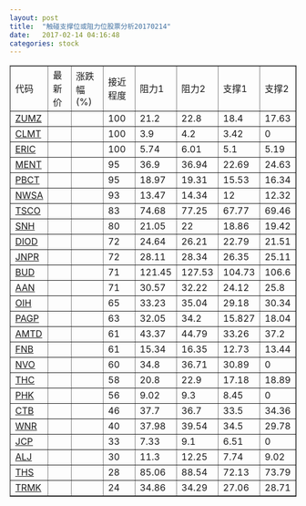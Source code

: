 ```yaml
---
layout: post
title:  "触碰支撑位或阻力位股票分析20170214"
date:   2017-02-14 04:16:48
categories: stock
---
```

<script type="text/javascript">
var stockList = []
stockList.push('gb_zumz');
stockList.push('gb_clmt');
stockList.push('gb_eric');
stockList.push('gb_ment');
stockList.push('gb_pbct');
stockList.push('gb_nwsa');
stockList.push('gb_tsco');
stockList.push('gb_snh');
stockList.push('gb_diod');
stockList.push('gb_jnpr');
stockList.push('gb_bud');
stockList.push('gb_aan');
stockList.push('gb_oih');
stockList.push('gb_pagp');
stockList.push('gb_amtd');
stockList.push('gb_fnb');
stockList.push('gb_nvo');
stockList.push('gb_thc');
stockList.push('gb_phk');
stockList.push('gb_ctb');
stockList.push('gb_wnr');
stockList.push('gb_jcp');
stockList.push('gb_alj');
stockList.push('gb_ths');
stockList.push('gb_trmk');
</script>
<table border="1">
 <tr>
 <td>代码</td>
 <td>最新价</td>
 <td>涨跌幅(%)</td>
 <td>接近程度</td>
 <td>阻力1</td>
 <td>阻力2</td>
 <td>支撑1</td>
 <td>支撑2</td>
</tr>
  <tr id="zumz" class="red">
  <td><a href="http://stock.finance.sina.com.cn/usstock/quotes/ZUMZ.html" target="_blank">ZUMZ</a></td><td></td><td></td><td>100</td><td>21.2</td><td>22.8</td><td>18.4</td><td>17.63</td></tr>
  <tr id="clmt" class="red">
  <td><a href="http://stock.finance.sina.com.cn/usstock/quotes/CLMT.html" target="_blank">CLMT</a></td><td></td><td></td><td>100</td><td>3.9</td><td>4.2</td><td>3.42</td><td>0</td></tr>
  <tr id="eric" class="red">
  <td><a href="http://stock.finance.sina.com.cn/usstock/quotes/ERIC.html" target="_blank">ERIC</a></td><td></td><td></td><td>100</td><td>5.74</td><td>6.01</td><td>5.1</td><td>5.19</td></tr>
  <tr id="ment" class="red">
  <td><a href="http://stock.finance.sina.com.cn/usstock/quotes/MENT.html" target="_blank">MENT</a></td><td></td><td></td><td>95</td><td>36.9</td><td>36.94</td><td>22.69</td><td>24.63</td></tr>
  <tr id="pbct" class="red">
  <td><a href="http://stock.finance.sina.com.cn/usstock/quotes/PBCT.html" target="_blank">PBCT</a></td><td></td><td></td><td>95</td><td>18.97</td><td>19.31</td><td>15.53</td><td>16.34</td></tr>
  <tr id="nwsa" class="red">
  <td><a href="http://stock.finance.sina.com.cn/usstock/quotes/NWSA.html" target="_blank">NWSA</a></td><td></td><td></td><td>93</td><td>13.47</td><td>14.34</td><td>12</td><td>12.32</td></tr>
  <tr id="tsco" class="red">
  <td><a href="http://stock.finance.sina.com.cn/usstock/quotes/TSCO.html" target="_blank">TSCO</a></td><td></td><td></td><td>83</td><td>74.68</td><td>77.25</td><td>67.77</td><td>69.46</td></tr>
  <tr id="snh" class="green">
  <td><a href="http://stock.finance.sina.com.cn/usstock/quotes/SNH.html" target="_blank">SNH</a></td><td></td><td></td><td>80</td><td>21.05</td><td>22</td><td>18.86</td><td>19.42</td></tr>
  <tr id="diod" class="red">
  <td><a href="http://stock.finance.sina.com.cn/usstock/quotes/DIOD.html" target="_blank">DIOD</a></td><td></td><td></td><td>72</td><td>24.64</td><td>26.21</td><td>22.79</td><td>21.51</td></tr>
  <tr id="jnpr" class="red">
  <td><a href="http://stock.finance.sina.com.cn/usstock/quotes/JNPR.html" target="_blank">JNPR</a></td><td></td><td></td><td>72</td><td>28.11</td><td>28.34</td><td>26.35</td><td>25.11</td></tr>
  <tr id="bud" class="green">
  <td><a href="http://stock.finance.sina.com.cn/usstock/quotes/BUD.html" target="_blank">BUD</a></td><td></td><td></td><td>71</td><td>121.45</td><td>127.53</td><td>104.73</td><td>106.6</td></tr>
  <tr id="aan" class="red">
  <td><a href="http://stock.finance.sina.com.cn/usstock/quotes/AAN.html" target="_blank">AAN</a></td><td></td><td></td><td>71</td><td>30.57</td><td>32.22</td><td>24.12</td><td>25.8</td></tr>
  <tr id="oih" class="red">
  <td><a href="http://stock.finance.sina.com.cn/usstock/quotes/OIH.html" target="_blank">OIH</a></td><td></td><td></td><td>65</td><td>33.23</td><td>35.04</td><td>29.18</td><td>30.34</td></tr>
  <tr id="pagp" class="red">
  <td><a href="http://stock.finance.sina.com.cn/usstock/quotes/PAGP.html" target="_blank">PAGP</a></td><td></td><td></td><td>63</td><td>32.05</td><td>34.2</td><td>15.827</td><td>18.04</td></tr>
  <tr id="amtd" class="red">
  <td><a href="http://stock.finance.sina.com.cn/usstock/quotes/AMTD.html" target="_blank">AMTD</a></td><td></td><td></td><td>61</td><td>43.37</td><td>44.79</td><td>33.26</td><td>37.2</td></tr>
  <tr id="fnb" class="red">
  <td><a href="http://stock.finance.sina.com.cn/usstock/quotes/FNB.html" target="_blank">FNB</a></td><td></td><td></td><td>61</td><td>15.34</td><td>16.35</td><td>12.73</td><td>13.44</td></tr>
  <tr id="nvo" class="red">
  <td><a href="http://stock.finance.sina.com.cn/usstock/quotes/NVO.html" target="_blank">NVO</a></td><td></td><td></td><td>60</td><td>34.8</td><td>36.71</td><td>30.89</td><td>0</td></tr>
  <tr id="thc" class="green">
  <td><a href="http://stock.finance.sina.com.cn/usstock/quotes/THC.html" target="_blank">THC</a></td><td></td><td></td><td>58</td><td>20.8</td><td>22.9</td><td>17.18</td><td>18.89</td></tr>
  <tr id="phk" class="red">
  <td><a href="http://stock.finance.sina.com.cn/usstock/quotes/PHK.html" target="_blank">PHK</a></td><td></td><td></td><td>56</td><td>9.02</td><td>9.3</td><td>8.45</td><td>0</td></tr>
  <tr id="ctb" class="green">
  <td><a href="http://stock.finance.sina.com.cn/usstock/quotes/CTB.html" target="_blank">CTB</a></td><td></td><td></td><td>46</td><td>37.7</td><td>36.7</td><td>33.5</td><td>34.36</td></tr>
  <tr id="wnr" class="red">
  <td><a href="http://stock.finance.sina.com.cn/usstock/quotes/WNR.html" target="_blank">WNR</a></td><td></td><td></td><td>40</td><td>37.98</td><td>39.54</td><td>34.5</td><td>29.78</td></tr>
  <tr id="jcp" class="red">
  <td><a href="http://stock.finance.sina.com.cn/usstock/quotes/JCP.html" target="_blank">JCP</a></td><td></td><td></td><td>33</td><td>7.33</td><td>9.1</td><td>6.51</td><td>0</td></tr>
  <tr id="alj" class="red">
  <td><a href="http://stock.finance.sina.com.cn/usstock/quotes/ALJ.html" target="_blank">ALJ</a></td><td></td><td></td><td>30</td><td>11.3</td><td>12.25</td><td>7.74</td><td>9.02</td></tr>
  <tr id="ths" class="green">
  <td><a href="http://stock.finance.sina.com.cn/usstock/quotes/THS.html" target="_blank">THS</a></td><td></td><td></td><td>28</td><td>85.06</td><td>88.54</td><td>72.13</td><td>73.79</td></tr>
  <tr id="trmk" class="red">
  <td><a href="http://stock.finance.sina.com.cn/usstock/quotes/TRMK.html" target="_blank">TRMK</a></td><td></td><td></td><td>24</td><td>34.86</td><td>34.29</td><td>27.06</td><td>28.71</td></tr>
</table>
